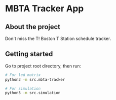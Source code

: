# MBTA Tracker App

## About the project
Don't miss the T! Boston T Station schedule tracker. 

## Getting started

Go to project root directory, then run:
```sh
# For led matrix
python3 -m src.mbta-tracker

# For simulation
python3 -m src.simulation
```